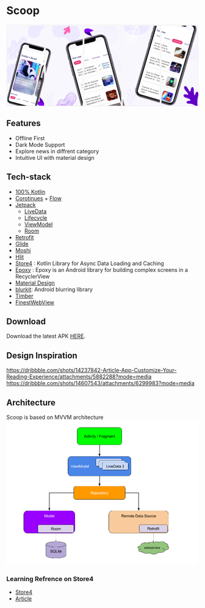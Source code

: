 # Scoop
![](screenshot.png)
 
## Features
- Offline First 
- Dark Mode Support
- Explore news in diffrent category
- Intuitive UI with material design

## Tech-stack
* [100% Kotlin](https://kotlinlang.org/)  
* [Corotinues](https://kotlinlang.org/docs/reference/coroutines-overview.html) + [Flow](https://kotlinlang.org/)
* [Jetpack](https://developer.android.com/jetpack)
  * [LiveData](https://developer.android.com/topic/libraries/architecture/livedata)
  * [Lifecycle](https://developer.android.com/topic/libraries/architecture/lifecycle)
  * [ViewModel](https://developer.android.com/topic/libraries/architecture/viewmodel) 
  * [Room](https://developer.android.com/jetpack/androidx/releases/room) 
* [Retrofit](https://square.github.io/retrofit/)
* [Glide](https://github.com/bumptech/glide)
* [Moshi](https://github.com/square/moshi)
* [Hlit](https://developer.android.com/training/dependency-injection/hilt-android)
* [Store4](https://github.com/dropbox/Store) :  Kotlin Library for Async Data Loading and Caching
* [Epoxy](https://github.com/airbnb/epoxy) : Epoxy is an Android library for building complex screens in a RecyclerView
* [Material Design](https://material.io/components?platform=android)
* [blurkit](https://github.com/CameraKit/blurkit-android): Android blurring library
* [Timber](https://github.com/JakeWharton/timber)
* [FinestWebView](https://github.com/TheFinestArtist/FinestWebView-Android)

## Download
Download the latest APK [HERE](https://github.com/Abdul-Quadri-Ismail/Scoop/releases/download/v1.0/scoop.apk).

## Design Inspiration
https://dribbble.com/shots/14237842-Article-App-Customize-Your-Reading-Experience/attachments/5882288?mode=media
https://dribbble.com/shots/14607543/attachments/6299983?mode=media

## Architecture
Scoop is based on MVVM architecture 
![](architecture.png)

### Learning Refrence on Store4
* [Store4](https://github.com/dropbox/Store/)
* [Article](https://medium.com/swlh/introduction-to-android-data-storage-with-dropbox-store-4-b2dc7e3753e1)

